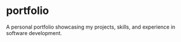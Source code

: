 # portfolio
A personal portfolio showcasing my projects, skills, and experience in software development.
